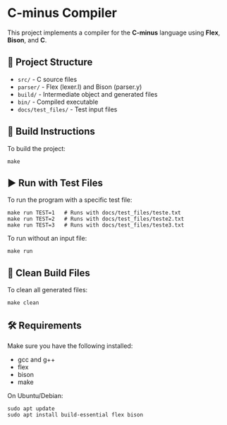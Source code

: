 # C-minus Compiler

This project implements a compiler for the **C-minus** language using **Flex**, **Bison**, and **C**.

## 📁 Project Structure

- `src/` - C source files
- `parser/` - Flex (lexer.l) and Bison (parser.y)
- `build/` - Intermediate object and generated files
- `bin/` - Compiled executable
- `docs/test_files/` - Test input files

## 🔧 Build Instructions

To build the project:

    make

## ▶️ Run with Test Files

To run the program with a specific test file:

    make run TEST=1   # Runs with docs/test_files/teste.txt
    make run TEST=2   # Runs with docs/test_files/teste2.txt
    make run TEST=3   # Runs with docs/test_files/teste3.txt

To run without an input file:

    make run

## 🧹 Clean Build Files

To clean all generated files:

    make clean

## 🛠 Requirements

Make sure you have the following installed:

- gcc and g++
- flex
- bison
- make

On Ubuntu/Debian:

    sudo apt update
    sudo apt install build-essential flex bison
